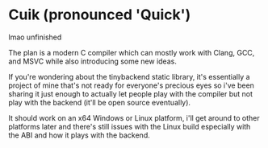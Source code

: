# Cuik (pronounced 'Quick')

lmao unfinished

The plan is a modern C compiler which can mostly work with Clang, GCC, and MSVC while also introducing some new ideas.

If you're wondering about the tinybackend static library, it's essentially a project of mine that's not ready for everyone's precious eyes so i've been sharing it just enough to actually let people play with the compiler but not play with the backend (it'll be open source eventually).

It should work on an x64 Windows or Linux platform, i'll get around to other platforms later and there's still issues with the Linux build especially with the ABI and how it plays with the backend.
